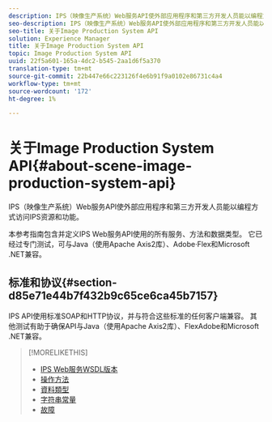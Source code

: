 ```yaml
---
description: IPS（映像生产系统）Web服务API使外部应用程序和第三方开发人员能以编程方式访问IPS资源和功能。
seo-description: IPS（映像生产系统）Web服务API使外部应用程序和第三方开发人员能以编程方式访问IPS资源和功能。
seo-title: 关于Image Production System API
solution: Experience Manager
title: 关于Image Production System API
topic: Image Production System API
uuid: 22f5a601-165a-4dc2-b545-2aa1d6f5a370
translation-type: tm+mt
source-git-commit: 22b447e66c223126f4e6b91f9a0102e86731c4a4
workflow-type: tm+mt
source-wordcount: '172'
ht-degree: 1%

---
```



# 关于Image Production System API{#about-scene-image-production-system-api}

IPS（映像生产系统）Web服务API使外部应用程序和第三方开发人员能以编程方式访问IPS资源和功能。

本参考指南包含并定义IPS Web服务API使用的所有服务、方法和数据类型。 它已经过专门测试，可与Java（使用Apache Axis2库）、Adobe·Flex和Microsoft .NET兼容。

## 标准和协议{#section-d85e71e44b7f432b9c65ce6ca45b7157}

IPS API使用标准SOAP和HTTP协议，并与符合这些标准的任何客户端兼容。 其他测试有助于确保API与Java（使用Apache Axis2库）、FlexAdobe和Microsoft .NET兼容。

>[!MORELIKETHIS]
>
>* [IPS Web服务WSDL版本](c-wsdl-versions.md#concept-aff3e13f3b59486882260b5f2e962226)
>* [操作方法](operations/c-operations-intro/c-methods/c-methods.md)
>* [資料類型](types/c-data-types/c-data-types.md#concept-dcf2ce73ff334e22bc4c634e3a0a50a6)
>* [字符串常量](string-constants/c-string-constants/c-string-constants.md)
>* [故障](faults/c-faults/c-faults.md#concept-28c5e495f39443ecab05384d8cf8ab6b)

